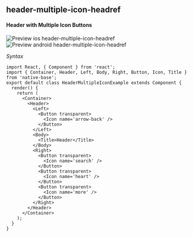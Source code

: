 ## header-multiple-icon-headref
#### Header with Multiple Icon Buttons

![Preview ios header-multiple-icon-headref](https://github.com/GeekyAnts/NativeBase-KitchenSink/raw/v2.2.0/screenshots/ios/header-with-icon-button-and-text.png)
![Preview android header-multiple-icon-headref](https://github.com/GeekyAnts/NativeBase-KitchenSink/raw/v2.2.0/screenshots/android/header-with-icon-button-and-text.png)

*Syntax*

<pre class="line-numbers"><code class="language-jsx">import React, { Component } from 'react';
import { Container, Header, Left, Body, Right, Button, Icon, Title } from 'native-base';
export default class HeaderMultipleIconExample extends Component {
  render() {
    return (
      &lt;Container>
        &lt;Header>
          &lt;Left>
            &lt;Button transparent>
              &lt;Icon name='arrow-back' />
            &lt;/Button>
          &lt;/Left>
          &lt;Body>
            &lt;Title>Header&lt;/Title>
          &lt;/Body>
          &lt;Right>
            &lt;Button transparent>
              &lt;Icon name='search' />
            &lt;/Button>
            &lt;Button transparent>
              &lt;Icon name='heart' />
            &lt;/Button>
            &lt;Button transparent>
              &lt;Icon name='more' />
            &lt;/Button>
          &lt;/Right>
        &lt;/Header>
      &lt;/Container>
    );
  }
}</code></pre><br />